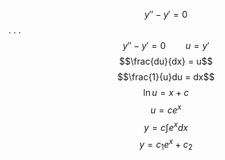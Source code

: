 $$y''-y' = 0$$
.
.
.
$$y'' - y' = 0 \qquad u = y'$$
$$\frac{du}{dx} = u$$
$$\frac{1}{u}du = dx$$
$$\ln u = x + c$$
$$u = ce^x$$
$$y = c\int e^x dx$$
$$y = c_1 e^x + c_2$$